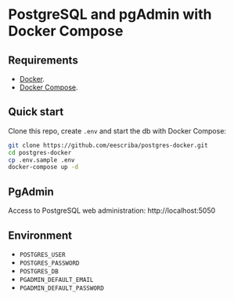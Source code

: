 # PostgreSQL and pgAdmin with Docker Compose

## Requirements

* [Docker](https://www.docker.com/).
* [Docker Compose](https://docs.docker.com/compose/install/).

## Quick start

Clone this repo, create `.env` and start the db with Docker Compose:

```bash
git clone https://github.com/eescriba/postgres-docker.git
cd postgres-docker
cp .env.sample .env
docker-compose up -d
```

## PgAdmin

Access to PostgreSQL web administration: http://localhost:5050

## Environment

* `POSTGRES_USER` 
* `POSTGRES_PASSWORD` 
* `POSTGRES_DB`
* `PGADMIN_DEFAULT_EMAIL` 
* `PGADMIN_DEFAULT_PASSWORD` 

